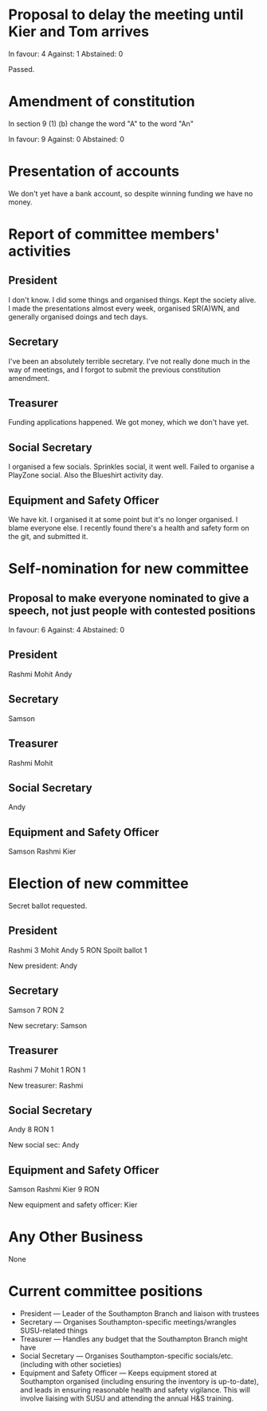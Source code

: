 # Proposal to delay the meeting until Kier and Tom arrives

In favour: 4
Against: 1
Abstained: 0

Passed.

# Amendment of constitution

In section 9 (1) (b) change the word "A" to the word "An"

In favour: 9
Against: 0
Abstained: 0

# Presentation of accounts

We don't yet have a bank account, so despite winning funding we have no money.

# Report of committee members' activities
## President

I don't know. I did some things and organised things. Kept the society alive.
I made the presentations almost every week, organised SR(A)WN, and generally
organised doings and tech days.

## Secretary

I've been an absolutely terrible secretary. I've not really done much in the
way of meetings, and I forgot to submit the previous constitution amendment.

## Treasurer

Funding applications happened. We got money, which we don't have yet.

## Social Secretary

I organised a few socials. Sprinkles social, it went well. Failed to organise
a PlayZone social. Also the Blueshirt activity day.

## Equipment and Safety Officer

We have kit. I organised it at some point but it's no longer organised. I blame
everyone else. I recently found there's a health and safety form on the git,
and submitted it.

# Self-nomination for new committee

## Proposal to make everyone nominated to give a speech, not just people with contested positions

In favour: 6
Against: 4
Abstained: 0

## President
Rashmi
Mohit
Andy
## Secretary
Samson
## Treasurer
Rashmi
Mohit
## Social Secretary
Andy
## Equipment and Safety Officer
Samson
Rashmi
Kier

# Election of new committee
Secret ballot requested.

## President
Rashmi 3
Mohit
Andy 5
RON
Spoilt ballot 1

New president: Andy

## Secretary
Samson 7
RON 2

New secretary: Samson

## Treasurer
Rashmi 7
Mohit 1
RON 1

New treasurer: Rashmi

## Social Secretary
Andy 8
RON 1

New social sec: Andy

## Equipment and Safety Officer
Samson
Rashmi
Kier 9
RON

New equipment and safety officer: Kier

# Any Other Business

None

# Current committee positions

* President — Leader of the Southampton Branch and liaison with trustees
* Secretary — Organises Southampton-specific meetings/wrangles
SUSU-related things
* Treasurer — Handles any budget that the Southampton Branch might have
* Social Secretary — Organises Southampton-specific socials/etc.
(including with other societies)
* Equipment and Safety Officer — Keeps equipment stored at Southampton
organised (including ensuring the inventory is up-to-date), and leads in
ensuring reasonable health and safety vigilance. This will involve
liaising with SUSU and attending the annual H&S training.

